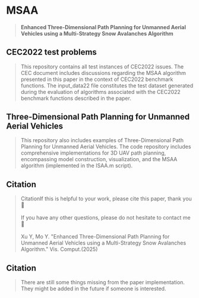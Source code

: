 # MSAA

> #### Enhanced Three-Dimensional Path Planning for Unmanned Aerial Vehicles using a Multi-Strategy Snow Avalanches Algorithm


## CEC2022 test problems
> This repository contains all test instances of CEC2022 issues.
> The CEC document includes discussions regarding the MSAA algorithm presented in this paper in the context of CEC2022 benchmark functions.
> The input_data22 file constitutes the test dataset generated during the evaluation of algorithms associated with the CEC2022 benchmark functions described in the paper. 

## Three-Dimensional Path Planning for Unmanned Aerial Vehicles 
> This repository also includes examples of Three-Dimensional Path Planning for Unmanned Aerial Vehicles.
> The code repository includes comprehensive implementations for 3D UAV path planning, encompassing model construction, visualization, and the MSAA algorithm (implemented in the ISAA.m script).

## Citation
> CitationIf this is helpful to your work, please cite this paper, thank you🥰<br /><br />If you have any other questions, please do not hesitate to contact me🌈<br /><br />Xu Y, Mo Y. "Enhanced Three-Dimensional Path Planning for Unmanned Aerial Vehicles using a Multi-Strategy Snow Avalanches Algorithm." Vis. Comput.(2025)

## Citation
> There are still some things missing from the paper implementation. They might be added in the future if someone is interested.
